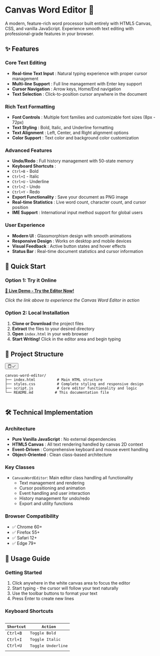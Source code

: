 # Canvas Word Editor 📝

A modern, feature-rich word processor built entirely with HTML5 Canvas, CSS, and vanilla JavaScript. Experience smooth text editing with professional-grade features in your browser.

## ✨ Features

### Core Text Editing

* **Real-time Text Input** : Natural typing experience with proper cursor management
* **Multi-line Support** : Full line management with Enter key support
* **Cursor Navigation** : Arrow keys, Home/End navigation
* **Text Selection** : Click-to-position cursor anywhere in the document

### Rich Text Formatting

* **Font Controls** : Multiple font families and customizable font sizes (8px - 72px)
* **Text Styling** : Bold, Italic, and Underline formatting
* **Text Alignment** : Left, Center, and Right alignment options
* **Color Support** : Text color and background color customization

### Advanced Features

* **Undo/Redo** : Full history management with 50-state memory
* **Keyboard Shortcuts** :
* `Ctrl+B` - Bold
* `Ctrl+I` - Italic
* `Ctrl+U` - Underline
* `Ctrl+Z` - Undo
* `Ctrl+Y` - Redo
* **Export Functionality** : Save your document as PNG image
* **Real-time Statistics** : Live word count, character count, and cursor position
* **IME Support** : International input method support for global users

### User Experience

* **Modern UI** : Glassmorphism design with smooth animations
* **Responsive Design** : Works on desktop and mobile devices
* **Visual Feedback** : Active button states and hover effects
* **Status Bar** : Real-time document statistics and cursor information

## 🚀 Quick Start

### Option 1: Try it Online

**[🔗 Live Demo - Try the Editor Now!](https://mayankkuthar.github.io/Word-Editor/)**

*Click the link above to experience the Canvas Word Editor in action*

### Option 2: Local Installation

1. **Clone or Download** the project files
2. **Extract** the files to your desired directory
3. **Open** `index.html` in your web browser
4. **Start Writing!** Click in the editor area and begin typing

## 📁 Project Structure

<pre><div class="relative group/copy rounded-lg"><div class="sticky opacity-0 group-hover/copy:opacity-100 top-2 py-2 h-12 w-0 float-right"><div class="absolute right-0 h-8 px-2 items-center inline-flex"><button class="inline-flex
  items-center
  justify-center
  relative
  shrink-0
  can-focus
  select-none
  disabled:pointer-events-none
  disabled:opacity-50
  disabled:shadow-none
  disabled:drop-shadow-none text-text-300
          border-transparent
          transition
          font-styrene
          duration-300
          ease-[cubic-bezier(0.165,0.85,0.45,1)]
          hover:bg-bg-400
          aria-pressed:bg-bg-400
          aria-checked:bg-bg-400
          aria-expanded:bg-bg-300
          hover:text-text-100
          aria-pressed:text-text-100
          aria-checked:text-text-100
          aria-expanded:text-text-100 h-8 w-8 rounded-md active:scale-95 backdrop-blur-md" type="button" aria-label="Copy to clipboard" data-state="closed"><div class="relative"><svg xmlns="http://www.w3.org/2000/svg" width="14" height="14" fill="currentColor" viewBox="0 0 256 256" class="transition-all opacity-100 scale-100"><path d="M200,32H163.74a47.92,47.92,0,0,0-71.48,0H56A16,16,0,0,0,40,48V216a16,16,0,0,0,16,16H200a16,16,0,0,0,16-16V48A16,16,0,0,0,200,32Zm-72,0a32,32,0,0,1,32,32H96A32,32,0,0,1,128,32Zm72,184H56V48H82.75A47.93,47.93,0,0,0,80,64v8a8,8,0,0,0,8,8h80a8,8,0,0,0,8-8V64a47.93,47.93,0,0,0-2.75-16H200Z"></path></svg><svg xmlns="http://www.w3.org/2000/svg" width="14" height="14" fill="currentColor" viewBox="0 0 256 256" class="absolute top-0 left-0 transition-all opacity-0 scale-50"><path d="M229.66,77.66l-128,128a8,8,0,0,1-11.32,0l-56-56a8,8,0,0,1,11.32-11.32L96,188.69,218.34,66.34a8,8,0,0,1,11.32,11.32Z"></path></svg></div></button></div></div><div class=""><pre class="code-block__code !my-0 !rounded-lg !text-sm !leading-relaxed"><code><span><span>canvas-word-editor/
</span></span><span>├── index.html          # Main HTML structure
</span><span>├── styles.css          # Complete styling and responsive design
</span><span>├── script.js           # Core editor functionality and logic
</span><span>└── README.md          # This documentation file</span></code></pre></div></div></pre>

## 🛠️ Technical Implementation

### Architecture

* **Pure Vanilla JavaScript** : No external dependencies
* **HTML5 Canvas** : All text rendering handled by canvas 2D context
* **Event-Driven** : Comprehensive keyboard and mouse event handling
* **Object-Oriented** : Clean class-based architecture

### Key Classes

* `CanvasWordEditor`: Main editor class handling all functionality
  * Text management and rendering
  * Cursor positioning and animation
  * Event handling and user interaction
  * History management for undo/redo
  * Export and utility functions

### Browser Compatibility

* ✅ Chrome 60+
* ✅ Firefox 55+
* ✅ Safari 12+
* ✅ Edge 79+

## 🎯 Usage Guide

### Getting Started

1. Click anywhere in the white canvas area to focus the editor
2. Start typing - the cursor will follow your text naturally
3. Use the toolbar buttons to format your text
4. Press Enter to create new lines

### Keyboard Shortcuts

<pre class="font-styrene border-border-100/50 overflow-x-scroll w-full rounded border-[0.5px] shadow-[0_2px_12px_hsl(var(--always-black)/5%)]"><table class="bg-bg-100 min-w-full border-separate border-spacing-0 text-sm leading-[1.88888] whitespace-normal"><thead class="border-b-border-100/50 border-b-[0.5px] text-left"><tr class="[tbody>&]:odd:bg-bg-500/10"><th class="text-text-000 [&:not(:first-child)]:-x-[hsla(var(--border-100) / 0.5)] font-400 px-2 [&:not(:first-child)]:border-l-[0.5px]">Shortcut</th><th class="text-text-000 [&:not(:first-child)]:-x-[hsla(var(--border-100) / 0.5)] font-400 px-2 [&:not(:first-child)]:border-l-[0.5px]">Action</th></tr></thead><tbody><tr class="[tbody>&]:odd:bg-bg-500/10"><td class="border-t-border-100/50 [&:not(:first-child)]:-x-[hsla(var(--border-100) / 0.5)] border-t-[0.5px] px-2 [&:not(:first-child)]:border-l-[0.5px]"><code class="bg-text-200/5 border border-0.5 border-border-300 text-danger-000 whitespace-pre-wrap rounded-[0.4rem] px-1 py-px text-[0.9rem]">Ctrl+B</code></td><td class="border-t-border-100/50 [&:not(:first-child)]:-x-[hsla(var(--border-100) / 0.5)] border-t-[0.5px] px-2 [&:not(:first-child)]:border-l-[0.5px]">Toggle Bold</td></tr><tr class="[tbody>&]:odd:bg-bg-500/10"><td class="border-t-border-100/50 [&:not(:first-child)]:-x-[hsla(var(--border-100) / 0.5)] border-t-[0.5px] px-2 [&:not(:first-child)]:border-l-[0.5px]"><code class="bg-text-200/5 border border-0.5 border-border-300 text-danger-000 whitespace-pre-wrap rounded-[0.4rem] px-1 py-px text-[0.9rem]">Ctrl+I</code></td><td class="border-t-border-100/50 [&:not(:first-child)]:-x-[hsla(var(--border-100) / 0.5)] border-t-[0.5px] px-2 [&:not(:first-child)]:border-l-[0.5px]">Toggle Italic</td></tr><tr class="[tbody>&]:odd:bg-bg-500/10"><td class="border-t-border-100/50 [&:not(:first-child)]:-x-[hsla(var(--border-100) / 0.5)] border-t-[0.5px] px-2 [&:not(:first-child)]:border-l-[0.5px]"><code class="bg-text-200/5 border border-0.5 border-border-300 text-danger-000 whitespace-pre-wrap rounded-[0.4rem] px-1 py-px text-[0.9rem]">Ctrl+U</code></td><td class="border-t-border-100/50 [&:not(:first-child)]:-x-[hsla(var(--border-100) / 0.5)] border-t-[0.5px] px-2 [&:not(:first-child)]:border-l-[0.5px]">Toggle Underline</td></tr><tr class="[tbody>&]:odd:bg-bg-500/10"><td class="border-t-border-100/50 [&:not(:first-child)]:-x-[hsla(var(--border-100) / 0.5)] border-t-[0.5px] px-2 [&:not(:first-child)]:border-l-[0.5px]"></td><td class="border-t-border-100/50 [&:not(:first-child)]:-x-[hsla(var(--border-100) / 0.5)] border-t-[0.5px] px-2 [&:not(:first-child)]:border-l-[0.5px]"></td></tr></tbody></table></pre>
